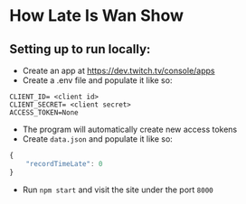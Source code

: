 # How Late Is Wan Show

## Setting up to run locally:
* Create an app at https://dev.twitch.tv/console/apps
* Create a .env file and populate it like so:
```env
CLIENT_ID= <client id>
CLIENT_SECRET= <client secret>
ACCESS_TOKEN=None
```
* The program will automatically create new access tokens
* Create ```data.json``` and populate it like so:
```javascript
{
    "recordTimeLate": 0 
}
```
* Run ```npm start``` and visit the site under the port ```8000```
